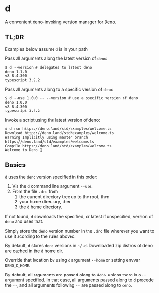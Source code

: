 # d
A convenient deno-invoking version manager for [Deno](https://deno.land).

## TL;DR
Examples below assume `d` is in your path.

Pass all arguments along the latest version of `deno`:
```shell script
$ d --version # delegates to latest deno
deno 1.1.0
v8 8.4.300
typescript 3.9.2
```
Pass all arguments along to a specific version of `deno`:
```shell script
$ d --use 1.0.0 -- --version # use a specific version of deno
deno 1.0.0
v8 8.4.300
typescript 3.9.2
```
Invoke a script using the latest version of deno:
```shell script
$ d run https://deno.land/std/examples/welcome.ts
Download https://deno.land/std/examples/welcome.ts
Warning Implicitly using master branch https://deno.land/std/examples/welcome.ts
Compile https://deno.land/std/examples/welcome.ts
Welcome to Deno 🦕
```

## Basics
`d` uses the `deno` version specified in this order:
1. Via the `d` command line argument `--use`.
2. From the file `.drc` from
    1. the current directory tree up to the root, then
    2. your home directory, then
    3. the `d` home directory.

If not found, `d` downloads the specified, or latest if unspecified, version of `deno` and uses that.

Simply store the `deno` version number in the `.drc` file wherever you want to use it acording to the rules abovec.

By default, `d` stores `deno` versions in `~/.d`.
Downloaded zip distros of deno are cached in the `d` home dir.

Override that location by using `d` argument `--home` or setting envvar `DENO_D_HOME`.

By default, all arguments are passed along to `deno`, unless there is a `--` argument specified.
In that case, all arguments passed along to `d` precede the `--`, and all arguments following `--` are passed along to `deno`.


